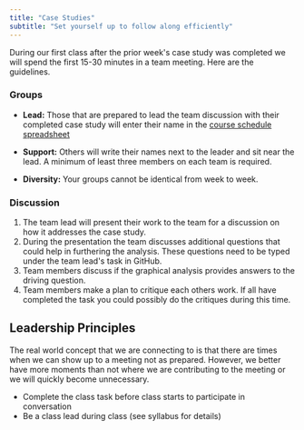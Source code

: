 ```yaml
---
title: "Case Studies"
subtitle: "Set yourself up to follow along efficiently"
---
```


During our first class after the prior week's case study was completed we will spend the first 15-30 minutes in a team meeting.  Here are the guidelines.

### Groups

* **Lead:** Those that are prepared to lead the team discussion with their completed case study will enter their name in the [course schedule spreadsheet](https://docs.google.com/spreadsheets/d/1gG3uzYcu6xWbU5A_UqTWZSM1JhA3wRbLHfPVR5Ju9YI/edit?usp=sharing)

* **Support:** Others will write their names next to the leader and sit near the lead.  A minimum of least three members on each team is required.

* **Diversity:** Your groups cannot be identical from week to week.

### Discussion

1. The team lead will present their work to the team for a discussion on how it addresses the case study. 
2. During the presentation the team discusses additional questions that could help in furthering the analysis. These questions need to be typed under the team lead's task in GitHub.
2. Team members discuss if the graphical analysis provides answers to the driving question.
3. Team members make a plan to critique each others work.  If all have completed the task you could possibly do the critiques during this time.

## Leadership Principles

The real world concept that we are connecting to is that there are times when we can show up to a meeting not as prepared.  However, we better have more moments than not where we are contributing to the meeting or we will quickly become unnecessary. 

* Complete the class task before class starts to participate in conversation
* Be a class lead during class (see syllabus for details)
